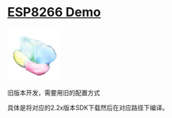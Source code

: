 ﻿# [ESP8266 Demo](https://github.com/mcuyun/ESP8266) 

[![sites](SoC/SoC.png)](http://www.qitas.cn) 

旧版本开发，需要用旧的配置方式

具体是将对应的2.2x版本SDK下载然后在对应路径下编译。
